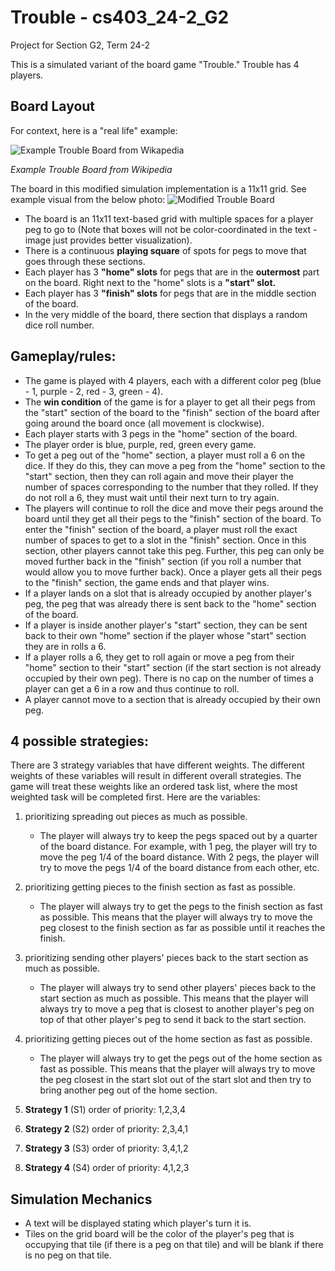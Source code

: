 # Trouble - cs403_24-2_G2
Project for Section G2, Term 24-2

This is a simulated variant of the board game "Trouble."
Trouble has 4 players. 

## Board Layout
For context, here is a "real life" example:

![Example Trouble Board from Wikapedia](https://upload.wikimedia.org/wikipedia/commons/thumb/d/de/Trouble_board.svg/330px-Trouble_board.svg.png)

*Example Trouble Board from Wikipedia*

The board in this modified simulation implementation is a 11x11 grid. See example visual from the below photo:
![Modified Trouble Board](https://i.ibb.co/TMVPdYy/IMG-3142.jpg)
* The board is an 11x11 text-based grid with multiple spaces for a player peg to go to (Note that boxes will not be color-coordinated in the text - image just provides better visualization). 
* There is a continuous **playing square** of spots for pegs to move that goes through these sections.
* Each player has 3 **"home" slots** for pegs that are in the **outermost** part on the board. Right next to the "home" slots is a **"start" slot.**
* Each player has 3 **"finish" slots** for pegs that are in the middle section of the board.
* In the very middle of the board, there section that displays a random dice roll number.

## Gameplay/rules:
* The game is played with 4 players, each with a different color peg (blue - 1, purple - 2, red - 3, green - 4).
* The **win condition** of the game is for a player to get all their pegs from the "start" section of the board to the "finish" section of the board after going around the board once (all movement is clockwise).
* Each player starts with 3 pegs in the "home" section of the board.
* The player order is blue, purple, red, green every game. 
* To get a peg out of the "home" section, a player must roll a 6 on the dice. If they do this, they can move a peg from the "home" section to the "start" section, then they can roll again and move their player the number of spaces corresponding to the number that they rolled. If they do not roll a 6, they must wait until their next turn to try again.
* The players will continue to roll the dice and move their pegs around the board until they get all their pegs to the "finish" section of the board. To enter the "finish" section of the board, a player must roll the exact number of spaces to get to a slot in the "finish" section. Once in this section, other players cannot take this peg. Further, this peg can only be moved further back in the "finish" section (if you roll a number that would allow you to move further back). Once a player gets all their pegs to the "finish" section, the game ends and that player wins.
* If a player lands on a slot that is already occupied by another player's peg, the peg that was already there is sent back to the "home" section of the board.
* If a player is inside another player's "start" section, they can be sent back to their own "home" section if the player whose "start" section they are in rolls a 6.
* If a player rolls a 6, they get to roll again or move a peg from their "home" section to their "start" section (if the start section is not already occupied by their own peg). There is no cap on the number of times a player can get a 6 in a row and thus continue to roll.
* A player cannot move to a section that is already occupied by their own peg.

## 4 possible strategies:
There are 3 strategy variables that have different weights. The different weights of these variables will result in different overall strategies. The game will treat these weights like an ordered task list, where the most weighted task will be completed first. Here are the variables:
1. prioritizing spreading out pieces as much as possible. 
    - The player will always try to keep the pegs spaced out by a quarter of the board distance. For example, with 1 peg, the player will try to move the peg 1/4 of the board distance. With 2 pegs, the player will try to move the pegs 1/4 of the board distance from each other, etc.
2. prioritizing getting pieces to the finish section as fast as possible.
    - The player will always try to get the pegs to the finish section as fast as possible. This means that the player will always try to move the peg closest to the finish section as far as possible until it reaches the finish. 
3. prioritizing sending other players' pieces back to the start section as much as possible.
    - The player will always try to send other players' pieces back to the start section as much as possible. This means that the player will always try to move a peg that is closest to another player's peg on top of that other player's peg to send it back to the start section.
4. prioritizing getting pieces out of the home section as fast as possible.
    - The player will always try to get the pegs out of the home section as fast as possible. This means that the player will always try to move the peg closest in the start slot out of the start slot and then try to bring another peg out of the home section.

1. **Strategy 1** (S1) order of priority:
1,2,3,4
2. **Strategy 2** (S2) order of priority:
2,3,4,1
3. **Strategy 3** (S3) order of priority:
3,4,1,2
4. **Strategy 4** (S4) order of priority:
4,1,2,3

## Simulation Mechanics
* A text will be displayed stating which player's turn it is.
* Tiles on the grid board will be the color of the player's peg that is occupying that tile (if there is a peg on that tile) and will be blank if there is no peg on that tile.



